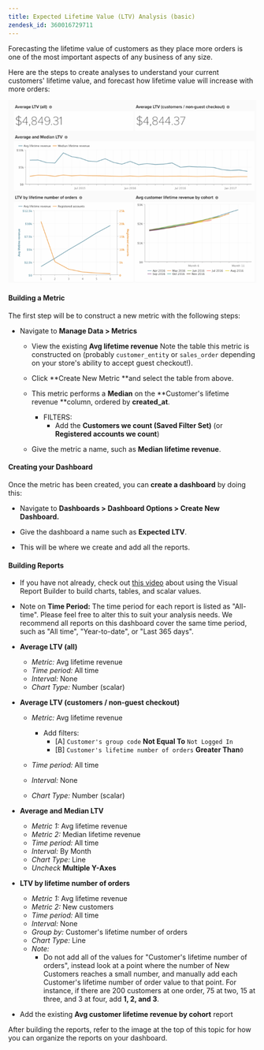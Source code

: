 ```yaml
---
title: Expected Lifetime Value (LTV) Analysis (basic)
zendesk_id: 360016729711
---
```


Forecasting the lifetime value of customers as they place more orders is one of the most important aspects of any business of any size.

Here are the steps to create analyses to understand your current customers' lifetime value, and forecast how lifetime value will increase with more orders:

![expected lifetime value](../../assets/expected_ltv_720.png)

#### Building a Metric

The first step will be to construct a new metric with the following steps:
* Navigate to **Manage Data &gt; Metrics**
  * View the existing **Avg lifetime revenue** Note the table this metric is constructed on (probably `customer_entity` or `sales_order` depending on your store's ability to accept guest checkout!).
  * Click **Create New Metric **and select the table from above.
  * This metric performs a **Median** on the **Customer's lifetime revenue **column, ordered by **created_at**.
    * FILTERS:
      * Add the **Customers we count (Saved Filter Set)** (or **Registered accounts we count**)

  * Give the metric a name, such as **Median lifetime revenue**.

#### Creating your Dashboard

Once the metric has been created, you can **create a dashboard** by doing this:
* Navigate to **Dashboards &gt; Dashboard Options &gt; Create New Dashboard.**
* Give the dashboard a name such as **Expected LTV**.

* This will be where we create and add all the reports.

#### Building Reports

* If you have not already, check out [this video](https://fast.wistia.net/embed/iframe/24zz7wmjrt) about using the Visual Report Builder to build charts, tables, and scalar values.
* Note on **Time Period:** The time period for each report is listed as "All-time". Please feel free to alter this to suit your analysis needs. We recommend all reports on this dashboard cover the same time period, such as "All time", "Year-to-date", or "Last 365 days".

* **Average LTV (all)**
  * <em>Metric:</em> Avg lifetime revenue
  * <em>Time period:</em> All time
  * <em>Interval:</em> None
  * *Chart Type:* Number (scalar)

* **Average LTV (customers / non-guest checkout)**
  * <em>Metric:</em> Avg lifetime revenue
    * Add filters:
      * [A] `Customer's group code` **Not Equal To** `Not Logged In`
      * [B] `Customer's lifetime number of orders` **Greater Than**`0`

  * <em>Time period: </em>All time
  * <em>Interval: </em>None
  * <em>Chart Type: </em>Number (scalar)

* **Average and Median LTV**
  * <em>Metric 1: </em>Avg lifetime revenue
  * <em>Metric 2: </em>Median lifetime revenue
  * <em>Time period: </em>All time
  * <em>Interval: </em>By Month
  * <em>Chart Type: </em>Line
  * <em>Uncheck </em>**Multiple Y-Axes**

* **LTV by lifetime number of orders**
  * <em>Metric 1: </em>Avg lifetime revenue
  * <em>Metric 2: </em>New customers
  * <em>Time period: </em>All time
  * <em>Interval: </em>None
  * <em>Group by: </em>Customer's lifetime number of orders
  * <em>Chart Type: </em>Line
  * <em>Note: </em>
    * Do not add all of the values for "Customer's lifetime number of orders", instead look at a point where the number of New Customers reaches a small number, and manually add each Customer's lifetime number of order value to that point. For instance, if there are 200 customers at one order, 75 at two, 15 at three, and 3 at four, add **1, 2, and 3**.

* Add the existing **Avg customer lifetime revenue by cohort** report

After building the reports, refer to the image at the top of this topic for how you can organize the reports on your dashboard.
